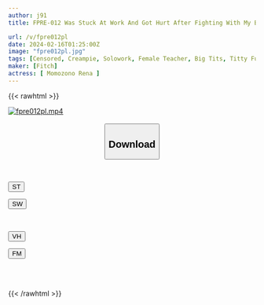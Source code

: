 ```yaml
---
author: j91
title: FPRE-012 Was Stuck At Work And Got Hurt After Fighting With My Boyfriend... A Rainy Weekend Where My Student And I, Who Couldn't Go Home, And Our Instincts Followed Each Other's Wet Bodies And Ejaculated Deep Inside Our Vagina Over And Over Again.

url: /v/fpre012pl
date: 2024-02-16T01:25:00Z
image: "fpre012pl.jpg"
tags: [Censored, Creampie, Solowork, Female Teacher, Big Tits, Titty Fuck	]
maker: [Fitch]
actress: [ Momozono Rena ]
---
```



{{< rawhtml >}}

<div class="video" data-videoid="WZKkry413oIbZZr">
    <a href="javascript:;">
        <img src="/v/fpre012pl/fpre012pl.jpg" width="WIDTH" height="HEIGHT" alt="fpre012pl.mp4" loading="lazy">
    </a>
</div>

<script type="text/javascript" src="https://j91.asia/asset/on-demand-st.js"></script>

<br>
  <link rel="stylesheet" href="https://j91.asia/asset/bs5.css">
  
  <center>
  <button class="btn btn-primary" type="button" data-bs-toggle="collapse" data-bs-target=".multi-collapse" aria-expanded="false" aria-controls="multiCollapseExample1 multiCollapseExample2"><h2>Download</h2></button></center>
</p>
<div class="row">
  <div class="col">
    <div class="collapse multi-collapse" id="multiCollapseExample1">
      <div class="card card-body">
	      	      <br>
<div class="buttons">  
<p><a href="https://streamtape.to/v/WZKkry413oIbZZr" target="_blank"><button class="btn-hover color-3"><i class="fa fa-download"></i> ST</button></a></p>
<p><a href="https://cdnwish.com/qu84a8mv82ps" target="_blank"><button class="btn-hover color-2"><i class="fa fa-download"></i> SW</button></a></p></div>
    </div>
  </div>
</div>
  <div class="col">
    <div class="collapse multi-collapse" id="multiCollapseExample2">
      <div class="card card-body">
	      <br>
<div class="buttons">
<p><a href="javascript:;" target="_blank"><button class="btn-hover color-9"><i class="fa fa-download"></i> VH</button></a></p>
<p><a href="javascript:;"><button class="btn-hover color-8"><i class="fa fa-download"></i> FM</button></a></p></div>
<br><br>
      </div>
    </div>
  </div>
</div>

{{< /rawhtml >}}